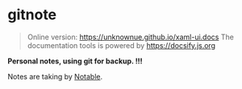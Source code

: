 # gitnote

> Online version: https://unknownue.github.io/xaml-ui.docs
> The documentation tools is powered by https://docsify.js.org

**Personal notes, using git for backup. !!!**

Notes are taking by [Notable](https://github.com/notable/notable).

